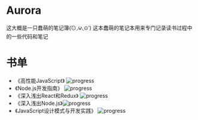 # Aurora
这大概是一只蠢萌的笔记簿(́⊙◞౪◟⊙‵)
这本蠢萌的笔记本用来专门记录读书过程中的一些代码和笔记

# 书单

* 《高性能JavaScript》 ![progress](http://progressed.io/bar/100)
* 《Node.js开发指南》 ![progress](http://progressed.io/bar/100)
* 《深入浅出React和Redux》 ![progress](http://progressed.io/bar/38)
* 《深入浅出Node.js》![progress](http://progressed.io/bar/10)
* 《JavaScript设计模式与开发实践》 ![progress](http://progressed.io/bar/13)
